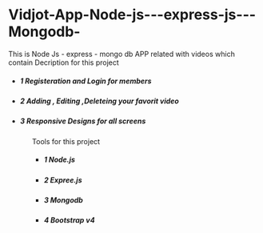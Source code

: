 # Vidjot-App-Node-js---express-js---Mongodb-
This is Node Js - express - mongo db APP related with videos which contain
Decription for this project
<ul>
  <li><h5> 1 Registeration and Login for members </h5></li>
  <li><h5> 2 Adding , Editing ,Deleteing your favorit video  </h5></li>
  <li><h5> 3 Responsive Designs for all screens</h5></li>
<ul>
Tools for this project
<ul>
  <li><h5> 1 Node.js</h5></li>
  <li><h5> 2 Expree.js</h5></li>
  <li><h5> 3 Mongodb</h5></li>
  <li><h5> 4 Bootstrap v4</h5></li>
<ul>
